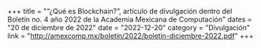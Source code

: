 +++
title = "“¿Qué es Blockchain?”, artículo de divulgación dentro del Boletín no. 4 año 2022 de la Academia Mexicana de Computación"
dates = "20 de diciembre de 2022"
date = "2022-12-20"
category = "Divulgación"
link = "http://amexcomp.mx/boletin/2022/boletin-diciembre-2022.pdf"
+++
